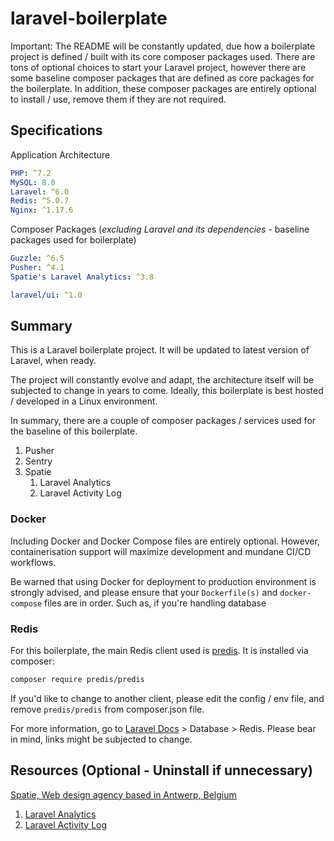 # laravel-boilerplate
Important: The README will be constantly updated, due how a boilerplate project is defined / built with its core composer packages used. 
There are tons of optional choices to start your Laravel project, however there are some baseline composer packages that are defined as core packages for the boilerplate. 
In addition, these composer packages are entirely optional to install / use, remove them if they are not required.

## Specifications
Application Architecture
```yaml
PHP: ^7.2 
MySQL: 8.0
Laravel: ^6.0
Redis: ^5.0.7
Nginx: ^1.17.6
```

Composer Packages (*excluding Laravel and its dependencies* - baseline packages used for boilerplate)
```yaml
Guzzle: ^6.5
Pusher: ^4.1
Spatie's Laravel Analytics: ^3.8
```

```yaml
laravel/ui: ^1.0
```

## Summary
This is a Laravel boilerplate project. It will be updated to latest version of Laravel, when ready.

The project will constantly evolve and adapt, the architecture itself will be subjected to change in years to come. Ideally, this boilerplate is best hosted / developed in a Linux environment.



In summary, there are a couple of composer packages / services used for the baseline of this boilerplate.
1. Pusher
2. Sentry
3. Spatie
    1. Laravel Analytics
    1. Laravel Activity Log

### Docker
Including Docker and Docker Compose files are entirely optional. However, containerisation support will maximize development and mundane CI/CD workflows.

Be warned that using Docker for deployment to production environment is strongly advised, and please ensure that your ``Dockerfile(s)`` and ``docker-compose`` files are in order. Such as, if you're handling database 

### Redis
For this boilerplate, the main Redis client used is [predis](https://github.com/nrk/predis). It is installed via composer:

```bash
composer require predis/predis
```

If you'd like to change to another client, please edit the config / env file, and remove ``predis/predis`` from composer.json file.

For more information, go to [Laravel Docs](https://laravel.com/docs) > Database > Redis. Please bear in mind, links might be subjected to change.

## Resources (Optional - Uninstall if unnecessary)
[Spatie, Web design agency based in Antwerp, Belgium](https://github.com/spatie)
1. [Laravel Analytics](https://github.com/spatie/laravel-analytics)
1. [Laravel Activity Log](https://github.com/spatie/laravel-activitylog)



